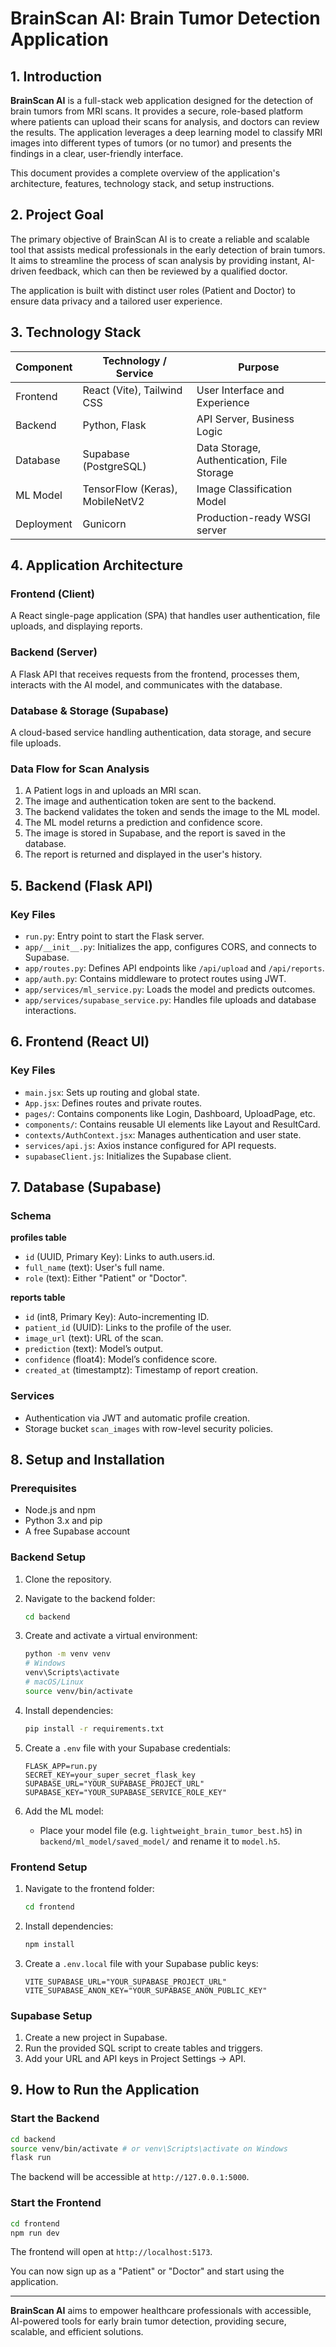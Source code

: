 
# BrainScan AI: Brain Tumor Detection Application

## 1. Introduction
**BrainScan AI** is a full-stack web application designed for the detection of brain tumors from MRI scans. It provides a secure, role-based platform where patients can upload their scans for analysis, and doctors can review the results. The application leverages a deep learning model to classify MRI images into different types of tumors (or no tumor) and presents the findings in a clear, user-friendly interface.

This document provides a complete overview of the application's architecture, features, technology stack, and setup instructions.

## 2. Project Goal
The primary objective of BrainScan AI is to create a reliable and scalable tool that assists medical professionals in the early detection of brain tumors. It aims to streamline the process of scan analysis by providing instant, AI-driven feedback, which can then be reviewed by a qualified doctor.

The application is built with distinct user roles (Patient and Doctor) to ensure data privacy and a tailored user experience.

## 3. Technology Stack

| Component   | Technology / Service           | Purpose                             |
|-------------|---------------------------------|-------------------------------------|
| Frontend    | React (Vite), Tailwind CSS      | User Interface and Experience       |
| Backend     | Python, Flask                   | API Server, Business Logic          |
| Database    | Supabase (PostgreSQL)           | Data Storage, Authentication, File Storage |
| ML Model    | TensorFlow (Keras), MobileNetV2 | Image Classification Model          |
| Deployment  | Gunicorn                       | Production-ready WSGI server        |

## 4. Application Architecture

### Frontend (Client)
A React single-page application (SPA) that handles user authentication, file uploads, and displaying reports.

### Backend (Server)
A Flask API that receives requests from the frontend, processes them, interacts with the AI model, and communicates with the database.

### Database & Storage (Supabase)
A cloud-based service handling authentication, data storage, and secure file uploads.

### Data Flow for Scan Analysis
1. A Patient logs in and uploads an MRI scan.
2. The image and authentication token are sent to the backend.
3. The backend validates the token and sends the image to the ML model.
4. The ML model returns a prediction and confidence score.
5. The image is stored in Supabase, and the report is saved in the database.
6. The report is returned and displayed in the user's history.

## 5. Backend (Flask API)

### Key Files
- `run.py`: Entry point to start the Flask server.
- `app/__init__.py`: Initializes the app, configures CORS, and connects to Supabase.
- `app/routes.py`: Defines API endpoints like `/api/upload` and `/api/reports`.
- `app/auth.py`: Contains middleware to protect routes using JWT.
- `app/services/ml_service.py`: Loads the model and predicts outcomes.
- `app/services/supabase_service.py`: Handles file uploads and database interactions.

## 6. Frontend (React UI)

### Key Files
- `main.jsx`: Sets up routing and global state.
- `App.jsx`: Defines routes and private routes.
- `pages/`: Contains components like Login, Dashboard, UploadPage, etc.
- `components/`: Contains reusable UI elements like Layout and ResultCard.
- `contexts/AuthContext.jsx`: Manages authentication and user state.
- `services/api.js`: Axios instance configured for API requests.
- `supabaseClient.js`: Initializes the Supabase client.

## 7. Database (Supabase)

### Schema

**profiles table**
- `id` (UUID, Primary Key): Links to auth.users.id.
- `full_name` (text): User's full name.
- `role` (text): Either "Patient" or "Doctor".

**reports table**
- `id` (int8, Primary Key): Auto-incrementing ID.
- `patient_id` (UUID): Links to the profile of the user.
- `image_url` (text): URL of the scan.
- `prediction` (text): Model’s output.
- `confidence` (float4): Model’s confidence score.
- `created_at` (timestamptz): Timestamp of report creation.

### Services
- Authentication via JWT and automatic profile creation.
- Storage bucket `scan_images` with row-level security policies.

## 8. Setup and Installation

### Prerequisites
- Node.js and npm
- Python 3.x and pip
- A free Supabase account

### Backend Setup
1. Clone the repository.
2. Navigate to the backend folder:
   ```bash
   cd backend
    ````

3. Create and activate a virtual environment:

   ```bash
   python -m venv venv
   # Windows
   venv\Scripts\activate
   # macOS/Linux
   source venv/bin/activate
   ```
4. Install dependencies:

   ```bash
   pip install -r requirements.txt
   ```
5. Create a `.env` file with your Supabase credentials:

   ```env
   FLASK_APP=run.py
   SECRET_KEY=your_super_secret_flask_key
   SUPABASE_URL="YOUR_SUPABASE_PROJECT_URL"
   SUPABASE_KEY="YOUR_SUPABASE_SERVICE_ROLE_KEY"
   ```
6. Add the ML model:

   * Place your model file (e.g. `lightweight_brain_tumor_best.h5`) in `backend/ml_model/saved_model/` and rename it to `model.h5`.

### Frontend Setup

1. Navigate to the frontend folder:

   ```bash
   cd frontend
   ```
2. Install dependencies:

   ```bash
   npm install
   ```
3. Create a `.env.local` file with your Supabase public keys:

   ```env
   VITE_SUPABASE_URL="YOUR_SUPABASE_PROJECT_URL"
   VITE_SUPABASE_ANON_KEY="YOUR_SUPABASE_ANON_PUBLIC_KEY"
   ```

### Supabase Setup

1. Create a new project in Supabase.
2. Run the provided SQL script to create tables and triggers.
3. Add your URL and API keys in Project Settings -> API.

## 9. How to Run the Application

### Start the Backend

```bash
cd backend
source venv/bin/activate # or venv\Scripts\activate on Windows
flask run
```

The backend will be accessible at `http://127.0.0.1:5000`.

### Start the Frontend

```bash
cd frontend
npm run dev
```

The frontend will open at `http://localhost:5173`.

You can now sign up as a "Patient" or "Doctor" and start using the application.

---

**BrainScan AI** aims to empower healthcare professionals with accessible, AI-powered tools for early brain tumor detection, providing secure, scalable, and efficient solutions.

```
